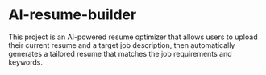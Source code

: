 # AI-resume-builder
This project is an AI-powered resume optimizer that allows users to upload their current resume and a target job description, then automatically generates a tailored resume that matches the job requirements and keywords. 
